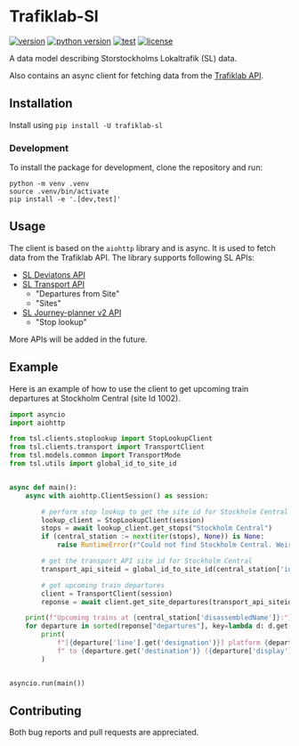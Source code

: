 # Trafiklab-Sl

[![version](https://img.shields.io/pypi/v/trafiklab-sl)](https://pypi.org/project/trafiklab-sl)
[![python version](https://img.shields.io/pypi/pyversions/trafiklab-sl)](https://github.com/NecroKote/trafiklab-sl)
[![test](https://github.com/NecroKote/trafiklab-sl/actions/workflows/test.yml/badge.svg?branch=main)](https://github.com/NecroKote/trafiklab-sl/actions/workflows/test.yml)
[![license](https://img.shields.io/github/license/necrokote/trafiklab-sl)](https://github.com/NecroKote/trafiklab-sl/blob/main/LICENSE.txt)

A data model describing Storstockholms Lokaltrafik (SL) data.

Also contains an async client for fetching data from the [Trafiklab API](https://www.trafiklab.se/api/).

## Installation

Install using `pip install -U trafiklab-sl`

### Development

To install the package for development, clone the repository and run:
```shell
python -m venv .venv
source .venv/bin/activate
pip install -e '.[dev,test]'
```

## Usage

The client is based on the `aiohttp` library and is async. It is used to fetch data from the Trafiklab API.
The library supports following SL APIs:
- [SL Deviatons API](https://www.trafiklab.se/api/our-apis/sl/deviations/)
- [SL Transport API](https://www.trafiklab.se/api/our-apis/sl/transport/)
  - "Departures from Site"
  - "Sites"
- [SL Journey-planner v2 API](https://www.trafiklab.se/api/our-apis/sl/journey-planner-2/)
  - "Stop lookup"

More APIs will be added in the future.

## Example

Here is an example of how to use the client to get upcoming train departures at Stockholm Central (site Id 1002).

```python
import asyncio
import aiohttp

from tsl.clients.stoplookup import StopLookupClient
from tsl.clients.transport import TransportClient
from tsl.models.common import TransportMode
from tsl.utils import global_id_to_site_id


async def main():
    async with aiohttp.ClientSession() as session:

        # perform stop lookup to get the site id for Stockholm Central
        lookup_client = StopLookupClient(session)
        stops = await lookup_client.get_stops("Stockholm Central")
        if (central_station := next(iter(stops), None)) is None:
            raise RuntimeError(r"Could not find Stockholm Central. Weird ¯\_(ツ)_/¯")

        # get the transport API site id for Stockholm Central
        transport_api_siteid = global_id_to_site_id(central_station['id'])

        # get upcoming train departures
        client = TransportClient(session)
        reponse = await client.get_site_departures(transport_api_siteid, transport=TransportMode.TRAIN)

    print(f"Upcoming trains at {central_station['disassembledName']}:")
    for departure in sorted(reponse["departures"], key=lambda d: d.get("expected", "")):
        print(
            f"[{departure['line'].get('designation')}] platform {departure['stop_point'].get('designation')}"
            f" to {departure.get('destination')} ({departure['display']})"
        )


asyncio.run(main())
```

## Contributing

Both bug reports and pull requests are appreciated.
